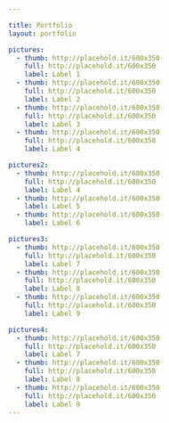 ```yaml
---

title: Portfolio
layout: portfolio

pictures:
  - thumb: http://placehold.it/600x350
    full: http://placehold.it/600x350
    label: Label 1
  - thumb: http://placehold.it/600x350
    full: http://placehold.it/600x350
    label: Label 2
  - thumb: http://placehold.it/600x350
    full: http://placehold.it/600x350
    label: Label 3
  - thumb: http://placehold.it/600x350
    full: http://placehold.it/600x350
    label: Label 4

pictures2:
  - thumb: http://placehold.it/600x350
    full: http://placehold.it/600x350
    label: Label 4
  - thumb: http://placehold.it/600x350
    label: Label 5
  - thumb: http://placehold.it/600x350
    label: Label 6

pictures3:
  - thumb: http://placehold.it/600x350
    full: http://placehold.it/600x350
    label: Label 7
  - thumb: http://placehold.it/600x350
    full: http://placehold.it/600x350
    label: Label 8
  - thumb: http://placehold.it/600x350
    full: http://placehold.it/600x350
    label: Label 9

pictures4:
  - thumb: http://placehold.it/600x350
    full: http://placehold.it/600x350
    label: Label 7
  - thumb: http://placehold.it/600x350
    full: http://placehold.it/600x350
    label: Label 8
  - thumb: http://placehold.it/600x350
    full: http://placehold.it/600x350
    label: Label 9
---
```


